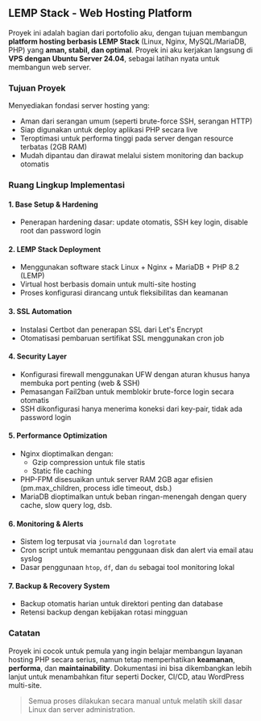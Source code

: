 
## LEMP Stack - Web Hosting Platform

Proyek ini adalah bagian dari portofolio aku, dengan tujuan membangun **platform hosting berbasis LEMP Stack** (Linux, Nginx, MySQL/MariaDB, PHP) yang **aman, stabil, dan optimal**. Proyek ini aku kerjakan langsung di **VPS dengan Ubuntu Server 24.04**, sebagai latihan nyata untuk membangun web server.

### Tujuan Proyek

Menyediakan fondasi server hosting yang:

- Aman dari serangan umum (seperti brute-force SSH, serangan HTTP)
- Siap digunakan untuk deploy aplikasi PHP secara live
- Teroptimasi untuk performa tinggi pada server dengan resource terbatas (2GB RAM)
- Mudah dipantau dan dirawat melalui sistem monitoring dan backup otomatis

### Ruang Lingkup Implementasi

#### 1. **Base Setup & Hardening**
- Penerapan hardening dasar: update otomatis, SSH key login, disable root dan password login

#### 2. **LEMP Stack Deployment**
- Menggunakan software stack Linux + Nginx + MariaDB + PHP 8.2 (LEMP)
- Virtual host berbasis domain untuk multi-site hosting
- Proses konfigurasi dirancang untuk fleksibilitas dan keamanan

#### 3. **SSL Automation**
- Instalasi Certbot dan penerapan SSL dari Let's Encrypt
- Otomatisasi pembaruan sertifikat SSL menggunakan cron job

#### 4. **Security Layer**
- Konfigurasi firewall menggunakan UFW dengan aturan khusus hanya membuka port penting (web & SSH)
- Pemasangan Fail2ban untuk memblokir brute-force login secara otomatis
- SSH dikonfigurasi hanya menerima koneksi dari key-pair, tidak ada password login

#### 5. **Performance Optimization**
- Nginx dioptimalkan dengan:
  - Gzip compression untuk file statis
  - Static file caching
- PHP-FPM disesuaikan untuk server RAM 2GB agar efisien (pm.max_children, process idle timeout, dsb.)
- MariaDB dioptimalkan untuk beban ringan-menengah dengan query cache, slow query log, dsb.

#### 6. **Monitoring & Alerts**
- Sistem log terpusat via `journald` dan `logrotate`
- Cron script untuk memantau penggunaan disk dan alert via email atau syslog
- Dasar penggunaan `htop`, `df`, dan `du` sebagai tool monitoring lokal

#### 7. **Backup & Recovery System**
- Backup otomatis harian untuk direktori penting dan database
- Retensi backup dengan kebijakan rotasi mingguan

### Catatan

Proyek ini cocok untuk pemula yang ingin belajar membangun layanan hosting PHP secara serius, namun tetap memperhatikan **keamanan**, **performa**, dan **maintainability**. Dokumentasi ini bisa dikembangkan lebih lanjut untuk menambahkan fitur seperti Docker, CI/CD, atau WordPress multi-site.

> Semua proses dilakukan secara manual untuk melatih skill dasar Linux dan server administration.
